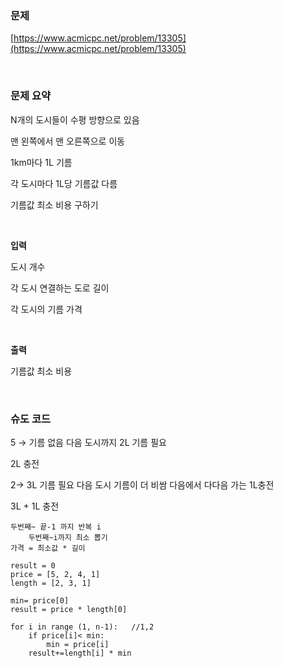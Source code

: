 ### 문제

[https://www.acmicpc.net/problem/13305](https://www.acmicpc.net/problem/13305)

<br>

### 문제 요약

N개의 도시들이 수평 방향으로 있음

맨 왼쪽에서 맨 오른쪽으로 이동

1km마다 1L 기름

각 도시마다 1L당 기름값 다름

기름값 최소 비용 구하기

<br>


**입력**

도시 개수

각 도시 연결하는 도로 길이

각 도시의 기름 가격

<br>


**출력**

기름값 최소 비용

<br>


### 슈도 코드

5 → 기름 없음 다음 도시까지 2L 기름 필요

2L 충전

2→ 3L 기름 필요 다음 도시 기름이 더 비쌈 다음에서 다다음 가는 1L충전

3L + 1L 충전

```
두번째~ 끝-1 까지 반복 i
	두번째~i까지 최소 뽑기
가격 = 최소값 * 길이

result = 0
price = [5, 2, 4, 1]
length = [2, 3, 1]

min= price[0]
result = price * length[0]

for i in range (1, n-1):   //1,2
	if price[i]< min:
		min = price[i]
	result+=length[i] * min
```